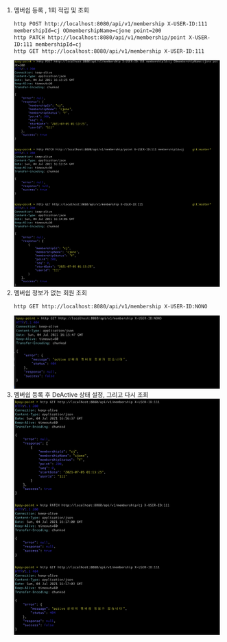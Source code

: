 1. 멤버쉽 등록 , 1회 적립 및 조회
   ```
   http POST http://localhost:8080/api/v1/membership X-USER-ID:111 membershipId=cj ODmembershipName=cjone point=200
   http PATCH http://localhost:8080/api/v1/membership/point X-USER-ID:111 membershipId=cj
   http GET http://localhost:8080/api/v1/membership X-USER-ID:111
   ```
   ![result1](./t1.png)
1. 멤버쉽 정보가 없는 회원 조회
   ```aidl
   http GET http://localhost:8080/api/v1/membership X-USER-ID:NONO
   ```
   ![result2](./t2.png)
1. 멤버쉽 등록 후 DeActive 상태 설정, 그리고 다시 조회   
   ![result2](./t3.png)
